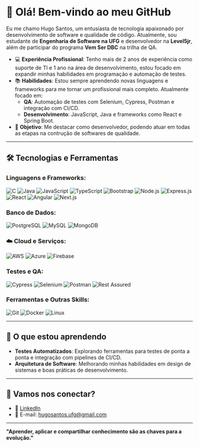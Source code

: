 # 👋 Olá! Bem-vindo ao meu GitHub

Eu me chamo Hugo Santos, um entusiasta de tecnologia apaixonado por desenvolvimento de software e qualidade de código. Atualmente, sou estudante de **Engenharia de Software na UFG** e desenvolvedor na **Level5jr**, além de participar do programa **Vem Ser DBC** na trilha de QA.
- 💻 **Experiência Profissional**: Tenho mais de 2 anos de experiência como suporte de TI e 1 ano na área de desenvolvimento, estou focado em expandir minhas habilidades em programação e automação de testes.
- 📚 **Habilidades**: Estou sempre aprendendo novas linguagens e frameworks para me tornar um profissional mais completo. Atualmente focado em:
  - **QA**: Automação de testes com Selenium, Cypress, Postman e integração com CI/CD.
  - **Desenvolvimento**: JavaScript, Java e frameworks como React e Spring Boot.
- 🎯 **Objetivo**: Me destacar como desenvolvedor, podendo atuar em todas as etapas na contrução de softwares de qualidade.

---

## 🛠️ Tecnologias e Ferramentas

### Linguagens e Frameworks:
![C](https://img.shields.io/badge/-C-A8B9CC?logo=c&logoColor=white)
![Java](https://img.shields.io/badge/-Java-007396?logo=java&logoColor=white)
![JavaScript](https://img.shields.io/badge/-JavaScript-F7DF1E?logo=javascript&logoColor=black)
![TypeScript](https://img.shields.io/badge/-TypeScript-3178C6?logo=typescript&logoColor=white)
![Bootstrap](https://img.shields.io/badge/-Bootstrap-7952B3?logo=bootstrap&logoColor=white)
![Node.js](https://img.shields.io/badge/-Node.js-339933?logo=node.js&logoColor=white)
![Express.js](https://img.shields.io/badge/-Express.js-000000?logo=express&logoColor=white)
![React](https://img.shields.io/badge/-React-61DAFB?logo=react&logoColor=black)
![Angular](https://img.shields.io/badge/-Angular-DD0031?logo=angular&logoColor=white)
![Next.js](https://img.shields.io/badge/-Next.js-000000?logo=next.js&logoColor=white)

### Banco de Dados:
![PostgreSQL](https://img.shields.io/badge/-PostgreSQL-4169E1?logo=postgresql&logoColor=white)
![MySQL](https://img.shields.io/badge/-MySQL-4479A1?logo=mysql&logoColor=white)
![MongoDB](https://img.shields.io/badge/-MongoDB-47A248?logo=mongodb&logoColor=white)

### ☁️ Cloud e Serviços:
![AWS](https://img.shields.io/badge/-AWS-232F3E?logo=amazon-aws&logoColor=white)
![Azure](https://img.shields.io/badge/-Azure-0078D4?logo=microsoft-azure&logoColor=white)
![Firebase](https://img.shields.io/badge/-Firebase-FFCA28?logo=firebase&logoColor=black)

### Testes e QA:
![Cypress](https://img.shields.io/badge/-Cypress-17202C?logo=cypress&logoColor=white)
![Selenium](https://img.shields.io/badge/-Selenium-43B02A?logo=selenium&logoColor=white)
![Postman](https://img.shields.io/badge/-Postman-FF6C37?logo=postman&logoColor=white)
![Rest Assured](https://img.shields.io/badge/-Rest%20Assured-009639?logo=java&logoColor=white)

### Ferramentas e Outras Skills:
![Git](https://img.shields.io/badge/-Git-F05032?logo=git&logoColor=white)
![Docker](https://img.shields.io/badge/-Docker-2496ED?logo=docker&logoColor=white)
![Linux](https://img.shields.io/badge/-Linux-FCC624?logo=linux&logoColor=black)

---

## 🌱 O que estou aprendendo

- **Testes Automatizados**: Explorando ferramentas para testes de ponta a ponta e integração com pipelines de CI/CD.
- **Arquitetura de Software**: Melhorando minhas habilidades em design de sistemas e boas práticas de desenvolvimento.

---

## 🤝 Vamos nos conectar?

- 💼 [LinkedIn](https://www.linkedin.com/in/hugosnts/)
- 📧 E-mail: hugosantos.ufg@gmail.com

---

**"Aprender, aplicar e compartilhar conhecimento são as chaves para a evolução."**
